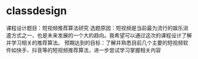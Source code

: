 # classdesign
课程设计题目：短视频推荐算法研究
选题原因：短视频是当前最为流行的娱乐消遣方式之一，也是未来发展的一个大的趋向。我希望可以通过这次的课程设计了解并学习相关的推荐算法。
预期达到的目标：了解并熟悉目前几个主要的短视频软件如快手、抖音等的短视频推荐算法，进一步尝试学习掌握相关内容
